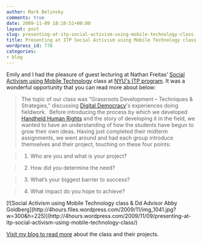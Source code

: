 ```yaml
---
author: Mark Belinsky
comments: true
date: 2009-11-09 18:10:51+00:00
layout: post
slug: presenting-at-itp-social-activism-using-mobile-technology-class
title: Presenting at ITP Social Activism using Mobile Technology class
wordpress_id: 778
categories:
- blog
---
```


Emily and I had the pleasure of guest lecturing at Nathan Freitas’ [Social Activism using Mobile Technology](http://openideals.com/itp2800/) class at [NYU's ITP program](http://itp.nyu.edu/). It was a wonderful opportunity that you can read more about below:


> The topic of our class was “Grassroots Development – Techniques & Strategies," discussing [Digital Democracy](../)'s experiences doing fieldwork.  Before introducing the process by which we developed [Handheld Human Rights](../programming/#hhr) and the story of developing it in the field, we wanted to have an understanding of how the students have begun to grow their own ideas. Having just completed their midterm assignments, we went around and had each group introduce themselves and their project, touching on these four points:




> 

> 
> 
	
>   1. Who are you and what is your project?
> 
	
>   2. How did you determine the need?
> 
	
>   3. What’s your biggest barrier to success?
> 
	
>   4. What impact do you hope to achieve?
> 






> 

<caption id="" align="aligncenter" width="300" caption="Social Activism using Mobile Technology class & Dd Advisor Abby Goldberg">[![Social Activism using Mobile Technology class & Dd Advisor Abby Goldberg](http://4hours.files.wordpress.com/2009/11/img_1041.jpg?w=300&h=225)](http://4hours.wordpress.com/2009/11/09/presenting-at-itp-social-activism-using-mobile-technology-class/)</caption>


[Visit my blog to read more](http://4hours.wordpress.com/2009/11/09/presenting-at-itp-social-activism-using-mobile-technology-class/) about the class and their projects.
